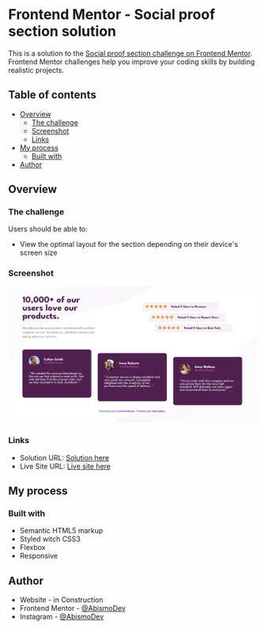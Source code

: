 # Frontend Mentor - Social proof section solution

This is a solution to the [Social proof section challenge on Frontend Mentor](https://www.frontendmentor.io/challenges/social-proof-section-6e0qTv_bA). Frontend Mentor challenges help you improve your coding skills by building realistic projects. 

## Table of contents

- [Overview](#overview)
  - [The challenge](#the-challenge)
  - [Screenshot](#screenshot)
  - [Links](#links)
- [My process](#my-process)
  - [Built with](#built-with)
- [Author](#author)

## Overview

### The challenge

Users should be able to:

- View the optimal layout for the section depending on their device's screen size

### Screenshot

![](./assets/screenshot.jpg)

### Links

- Solution URL: [Solution here](https://www.frontendmentor.io/solutions/social-proof-section-responsive-oYLlnMVDIF)
- Live Site URL: [Live site here](https://social-proof-gray.vercel.app/)

## My process

### Built with

- Semantic HTML5 markup
- Styled witch CSS3
- Flexbox
- Responsive

## Author

- Website - in Construction
- Frontend Mentor - [@AbismoDev](https://www.frontendmentor.io/profile/AbismoDev)
- Instagram - [@AbismoDev](https://www.instagram.com/abismodev)